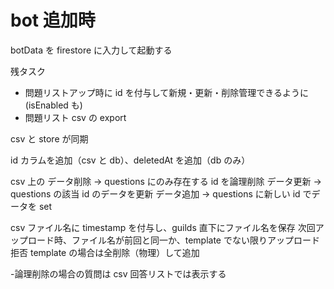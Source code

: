 # bot 追加時

botData を firestore に入力して起動する

残タスク

- 問題リストアップ時に id を付与して新規・更新・削除管理できるように(isEnabled も)
- 問題リスト csv の export

csv と store が同期

id カラムを追加（csv と db）、deletedAt を追加（db のみ）

csv 上の
データ削除 → questions にのみ存在する id を論理削除
データ更新 → questions の該当 id のデータを更新
データ追加 → questions に新しい id でデータを set

csv ファイル名に timestamp を付与し、guilds 直下にファイル名を保存
次回アップロード時、ファイル名が前回と同一か、template でない限りアップロード拒否
template の場合は全削除（物理）して追加

-論理削除の場合の質問は csv 回答リストでは表示する
